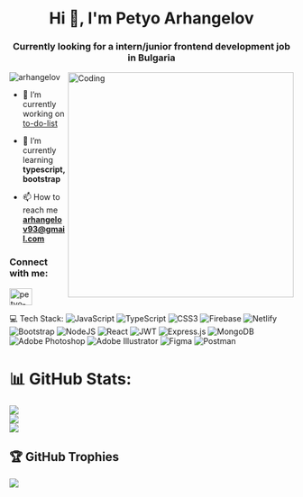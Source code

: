 
<h1 align="center">Hi 👋, I'm Petyo Arhangelov</h1>
<h3 align="center">Currently looking for a intern/junior frontend development job in Bulgaria</h3>
<img align="right" alt="Coding" width="400" src="https://64.media.tumblr.com/9185c4f53a8946678eb124c0ec56713e/ee789441904f76d8-2f/s540x810/0d5bf094ce38ce57f83f548303bd1ffe45e7dcf5.gifv"

<p align="left"> <img src="https://komarev.com/ghpvc/?username=arhangelov&label=Profile%20views&color=0e75b6&style=flat" alt="arhangelov" /> </p>

- 🔭 I’m currently working on [to-do-list](https://github.com/Arhangelov/to-do-list)

- 🌱 I’m currently learning **typescript, bootstrap**

- 📫 How to reach me **arhangelov93@gmail.com**

<h3 align="left">Connect with me:</h3>
<p align="left">
<a href="https://linkedin.com/in/petyo-arhangelov-3273b3b9" target="blank"><img align="center" src="https://raw.githubusercontent.com/rahuldkjain/github-profile-readme-generator/master/src/images/icons/Social/linked-in-alt.svg" alt="petyo-arhangelov" height="30" width="40" /></a>
</p>

 💻 Tech Stack:
![JavaScript](https://img.shields.io/badge/javascript-%23323330.svg?style=for-the-badge&logo=javascript&logoColor=%23F7DF1E) ![TypeScript](https://img.shields.io/badge/typescript-%23007ACC.svg?style=for-the-badge&logo=typescript&logoColor=white) ![CSS3](https://img.shields.io/badge/css3-%231572B6.svg?style=for-the-badge&logo=css3&logoColor=white) ![Firebase](https://img.shields.io/badge/firebase-%23039BE5.svg?style=for-the-badge&logo=firebase) ![Netlify](https://img.shields.io/badge/netlify-%23000000.svg?style=for-the-badge&logo=netlify&logoColor=#00C7B7) ![Bootstrap](https://img.shields.io/badge/bootstrap-%23563D7C.svg?style=for-the-badge&logo=bootstrap&logoColor=white) ![NodeJS](https://img.shields.io/badge/node.js-6DA55F?style=for-the-badge&logo=node.js&logoColor=white) ![React](https://img.shields.io/badge/react-%2320232a.svg?style=for-the-badge&logo=react&logoColor=%2361DAFB) ![JWT](https://img.shields.io/badge/JWT-black?style=for-the-badge&logo=JSON%20web%20tokens) ![Express.js](https://img.shields.io/badge/express.js-%23404d59.svg?style=for-the-badge&logo=express&logoColor=%2361DAFB) ![MongoDB](https://img.shields.io/badge/MongoDB-%234ea94b.svg?style=for-the-badge&logo=mongodb&logoColor=white) ![Adobe Photoshop](https://img.shields.io/badge/adobephotoshop-%2331A8FF.svg?style=for-the-badge&logo=adobephotoshop&logoColor=white) ![Adobe Illustrator](https://img.shields.io/badge/adobeillustrator-%23FF9A00.svg?style=for-the-badge&logo=adobeillustrator&logoColor=white) 	![Figma](https://img.shields.io/badge/figma-%23F24E1E.svg?style=for-the-badge&logo=figma&logoColor=white) ![Postman](https://img.shields.io/badge/Postman-FF6C37?style=for-the-badge&logo=postman&logoColor=white)
# 📊 GitHub Stats:
![](https://github-readme-stats.vercel.app/api?username=Arhangelov&theme=dark&hide_border=false&include_all_commits=true&count_private=true)<br/>
![](https://github-readme-streak-stats.herokuapp.com/?user=Arhangelov&theme=dark&hide_border=false)<br/>
![](https://github-readme-stats.vercel.app/api/top-langs/?username=Arhangelov&theme=dark&hide_border=false&include_all_commits=true&count_private=true&layout=compact)

## 🏆 GitHub Trophies
![](https://github-profile-trophy.vercel.app/?username=Arhangelov&theme=nord&no-frame=true&no-bg=true&margin-w=4)


